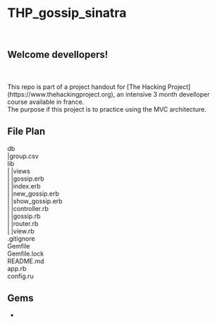 [](R1V13RA.png!)

# THP_gossip_sinatra
</br>

## Welcome devellopers!
</br>
</br>
This repo is part of a project handout for [The Hacking Project](https://www.thehackingproject.org), an intensive 3 month develloper course available in france. </br>
The purpose if this project is to practice using the MVC architecture. 
</br>

## File Plan

db</br>
|group.csv</br>
lib</br>
| |views</br>
|   |gossip.erb</br>
|   |index.erb</br>
|   |new_gossip.erb</br>
|   |show_gossip.erb</br>
| |controller.rb</br>
| |gossip.rb</br>
| |router.rb</br>
| |view.rb</br>
.gitignore</br>
Gemfile</br>
Gemfile.lock</br>
README.md</br>
app.rb</br>
config.ru</br>

## Gems

-
